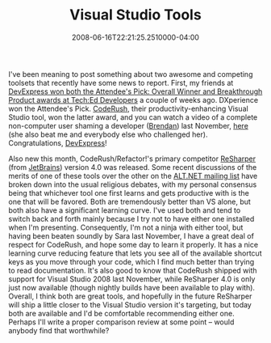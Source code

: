 ﻿---
title: Visual Studio Tools
date: "2008-06-16T22:21:25.2510000-04:00"
description: I've been meaning to post something about two awesome and competing toolsets that recently have some news to report.
featuredImage: img/visual-studio-tools-featured.png
---

I've been meaning to post something about two awesome and competing toolsets that recently have some news to report. First, my friends at [DevExpress won both the Attendee's Pick: Overall Winner and Breakthrough Product awards at Tech:Ed Developers](http://community.devexpress.com/blogs/ctodx/archive/2008/06/06/best-of-teched-squared.aspx) a couple of weeks ago. DXperience won the Attendee's Pick. [CodeRush](http://www.devexpress.com/Products/NET/IDETools/CodeRush), their productivity-enhancing Visual Studio tool, won the latter award, and you can watch a video of a complete non-computer user shaming a developer ([Brendan](http://aspadvice.com/blogs/name)) last November, [here](http://www.devexpress.com/Products/NET/IDETools/CodeRush/sara.xml) (she also beat me and everybody else who challenged her). Congratulations, [DevExpress](http://www.devexpress.com/index.xml)!

Also new this month, CodeRush/Refactor!'s primary competitor [ReSharper](http://www.jetbrains.com/resharper/index.html) (from [JetBrains](http://www.jetbrains.com/)) version 4.0 was released. Some recent discussions of the merits of one of these tools over the other on the [ALT.NET mailing list](http://tech.groups.yahoo.com/group/altdotnet) have broken down into the usual religious debates, with my personal consensus being that whichever tool one first learns and gets productive with is the one that will be favored. Both are tremendously better than VS alone, but both also have a significant learning curve. I've used both and tend to switch back and forth mainly because I try not to have either one installed when I'm presenting. Consequently, I'm not a ninja with either tool, but having been beaten soundly by Sara last November, I have a great deal of respect for CodeRush, and hope some day to learn it properly. It has a nice learning curve reducing feature that lets you see all of the available shortcut keys as you move through your code, which I find much better than trying to read documentation. It's also good to know that CodeRush shipped with support for Visual Studio 2008 last November, while ReSharper 4.0 is only just now available (though nightly builds have been available to play with). Overall, I think both are great tools, and hopefully in the future ReSharper will ship a little closer to the Visual Studio version it's targeting, but today both are available and I'd be comfortable recommending either one. Perhaps I'll write a proper comparison review at some point – would anybody find that worthwhile?

